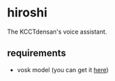 # hiroshi

The KCCTdensan's voice assistant.

## requirements

- vosk model (you can get it [here](https://alphacephei.com/vosk/models))
